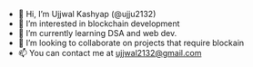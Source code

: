 - 👋 Hi, I’m Ujjwal Kashyap (@ujju2132)
- 👀 I’m interested in blockchain development
- 🌱 I’m currently learning DSA and web dev.
- 💞️ I’m looking to collaborate on projects that require blockain
- 📫 You can contact me at ujjwal2132@gmail.com

<!---
ujju2132/ujju2132 is a ✨ special ✨ repository because its `README.md` (this file) appears on your GitHub profile.
You can click the Preview link to take a look at your changes.
--->

